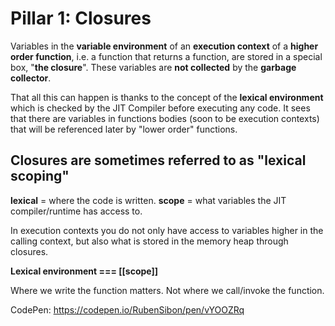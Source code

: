 # Pillar 1: Closures

Variables in the **variable environment** of an **execution context** of a **higher order function**, i.e. a function that returns a function, are stored in a special box, "**the closure**". These variables are **not collected** by the **garbage collector**.

That all this can happen is thanks to the concept of the **lexical environment** which is checked by the JIT Compiler before executing any code. It sees that there are variables in functions bodies (soon to be execution contexts) that will be referenced later by "lower order" functions.

## Closures are sometimes referred to as "lexical scoping"

**lexical** = where the code is written.
**scope** = what variables the JIT compiler/runtime has access to.

In execution contexts you do not only have access to variables higher in the calling context, but also what is stored in the memory heap through closures.

**Lexical environment === [[scope]]**

Where we write the function matters. Not where we call/invoke the function.

CodePen: https://codepen.io/RubenSibon/pen/vYOOZRq

